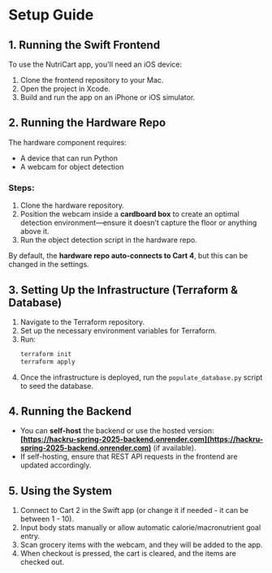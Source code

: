 # **Setup Guide**

## **1. Running the Swift Frontend**  
To use the NutriCart app, you'll need an iOS device:  
1. Clone the frontend repository to your Mac.  
2. Open the project in Xcode.  
3. Build and run the app on an iPhone or iOS simulator.  

## **2. Running the Hardware Repo**  
The hardware component requires:  
- A device that can run Python  
- A webcam for object detection  

### **Steps:**  
1. Clone the hardware repository.  
2. Position the webcam inside a **cardboard box** to create an optimal detection environment—ensure it doesn’t capture the floor or anything above it.  
3. Run the object detection script in the hardware repo.  

By default, the **hardware repo auto-connects to Cart 4**, but this can be changed in the settings.  

## **3. Setting Up the Infrastructure (Terraform & Database)**  
1. Navigate to the Terraform repository.  
2. Set up the necessary environment variables for Terraform.  
3. Run:  
   ```sh
   terraform init
   terraform apply
   ```
4. Once the infrastructure is deployed, run the `populate_database.py` script to seed the database.  

## **4. Running the Backend**  
- You can **self-host** the backend or use the hosted version:  
  **[https://hackru-spring-2025-backend.onrender.com](https://hackru-spring-2025-backend.onrender.com)** (if available).  
- If self-hosting, ensure that REST API requests in the frontend are updated accordingly.  

## **5. Using the System**  
1. Connect to Cart 2 in the Swift app (or change it if needed - it can be between 1 - 10).  
2. Input body stats manually or allow automatic calorie/macronutrient goal entry.  
3. Scan grocery items with the webcam, and they will be added to the app.  
4. When checkout is pressed, the cart is cleared, and the items are checked out.  
